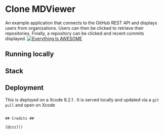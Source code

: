 Clone MDViewer
=============

An example application that connects to the GitHub REST API and displays users
from organizations.  Users can then be clicked to retrieve their repositories.
Finally, a repository can be clicked and recent commits displayed.
[![Everything Is AWESOME](http://www.mediado.jp/wp-content/themes/basic-theme/images/screen_mdviewer_002.jpg)](https://www.youtube.com/watch?v=RGNcr9oQ60U "Everything Is AWESOME")

## Running locally ##

## Stack ##

## Deployment ##

This is deployed on a Xcode 8.2.1 .  It is served
locally and updated via a `git pull` and open on Xcode 


```

## Credits ##

[@zzz]()
